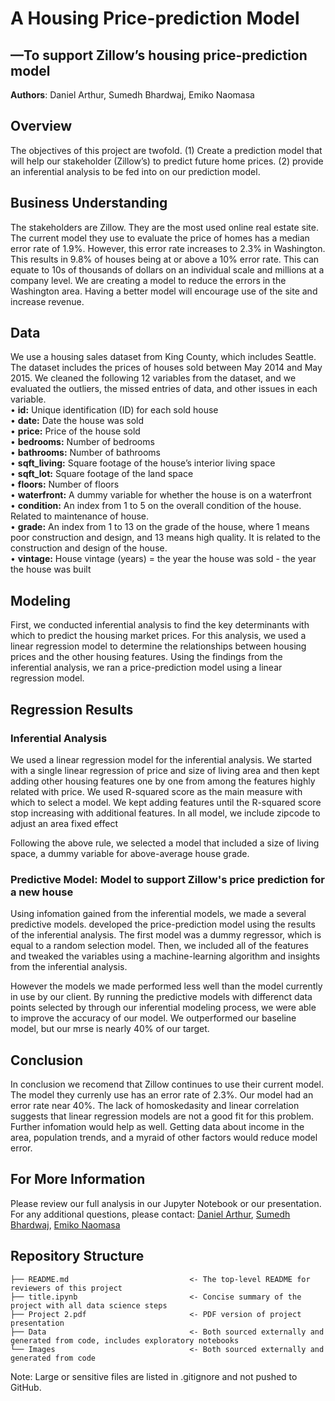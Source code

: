 # A Housing Price-prediction Model
## —To support Zillow’s housing price-prediction model

**Authors**: Daniel Arthur, Sumedh Bhardwaj, Emiko Naomasa



## Overview
The objectives of this project are twofold. (1) Create a prediction model that will help our stakeholder (Zillow’s) to predict future home prices. (2) provide an inferential analysis to be fed into on our prediction model.  

## Business Understanding 

The stakeholders are Zillow. They are the most used online real estate site. The current model they use to evaluate the price of homes has a median error rate of 1.9%. However, this error rate increases to 2.3% in Washington. This results in 9.8% of houses being at or above a 10% error rate. This can equate to 10s of thousands of dollars on an individual scale and millions at a company level. We are creating a model to reduce the errors in the Washington area. Having a better model will encourage use of the site and increase revenue.

## Data
We use a housing sales dataset from King County, which includes Seattle. The dataset includes the prices of houses sold between May 2014 and May 2015.
We cleaned the following 12 variables from the dataset, and we evaluated the outliers, the missed entries of data, and other issues in each variable.\
•	**id:** Unique identification (ID) for each sold house \
•	**date:** Date the house was sold \
•	**price:** Price of the house sold \
•	**bedrooms:** Number of bedrooms \
•	**bathrooms:** Number of bathrooms \
•	**sqft_living:** Square footage of the house’s interior living space\
•	**sqft_lot:** Square footage of the land space\
•	**floors:** Number of floors\
•	**waterfront:** A dummy variable for whether the house is on a waterfront \
•	**condition:** An index from 1 to 5 on the overall condition of the house. Related to maintenance of house. \
•	**grade:** An index from 1 to 13 on the grade of the house, where 1 means poor construction and design, and 13 means high quality. It is related to the construction and design of the house. \
•	**vintage:** House vintage (years) = the year the house was sold - the year the house was built
   
## Modeling

First, we conducted inferential analysis to find the key determinants with which to predict the housing market prices. For this analysis, we used a linear regression model to determine the relationships between housing prices and the other housing features. Using the findings from the inferential analysis, we ran a price-prediction model using a linear regression model.
 
  
## Regression Results

  ### Inferential Analysis

   We used a linear regression model for the inferential analysis. We started with a single linear regression of price and size of living area and then kept adding other housing features one by one from among the features highly related with price. We used R-squared score as the main measure with which to select a model. We kept adding features until the R-squared score stop increasing with additional features. In all model, we include zipcode to adjust an area fixed effect

   Following the above rule, we selected a model that included a size of living space, a dummy variable for above-average house grade. 


  ### Predictive Model: Model to support Zillow's price prediction for a new house
  
   Using infomation gained from the inferential models, we made a several predictive models. developed the price-prediction model using the results of the inferential analysis. The first model was a dummy regressor, which is equal to a random selection model. Then, we included all of the features and tweaked the variables using a machine-learning algorithm and insights from the inferential analysis. 
    
   However the models we made performed less well than the model currently in use by our client. By running the predictive models with differenct data points selected by through our inferential modeling process, we were able to improve the accuracy of our model. We outperformed our baseline model, but our mrse is nearly 40% of our target.
  
  
## Conclusion
  
   In conclusion we recomend that Zillow continues to use their current model. The model they currenly use has an error rate of 2.3%. Our model had an error rate near 40%. The lack of homoskedasity and linear correlation suggests that linear regression models are not a good fit for this problem. Further infomation would help as well. Getting data about income in the area, population trends, and a myraid of other factors would reduce model error. 
   
  
  
## For More Information 
Please review our full analysis in our Jupyter Notebook or our presentation.
For any additional questions, please contact: [Daniel Arthur](https://www.linkedin.com/in/daniel-arthur-472b59224/), [Sumedh Bhardwaj](https://www.linkedin.com/in/sumedh-bhardwaj-932767202/), [Emiko Naomasa](https://www.linkedin.com/in/emiko-n-58782158/) 

  
## Repository Structure

```
├── README.md                           <- The top-level README for reviewers of this project
├── title.ipynb                         <- Concise summary of the project with all data science steps
├── Project 2.pdf                       <- PDF version of project presentation
├── Data                                <- Both sourced externally and generated from code, includes exploratory notebooks
└── Images                              <- Both sourced externally and generated from code
```  
Note: Large or sensitive files are listed in .gitignore and not pushed to GitHub.

  
  
  
